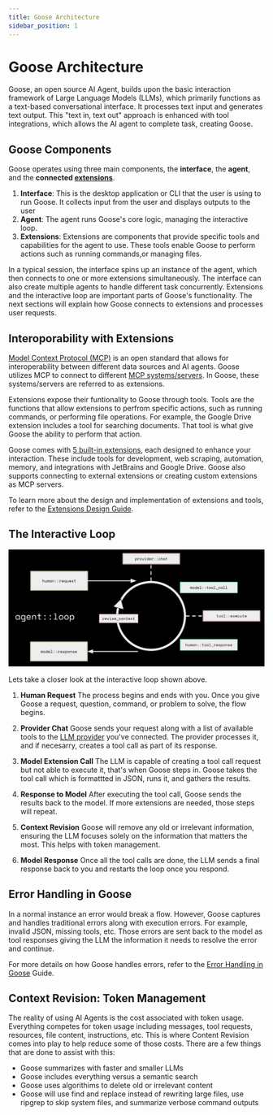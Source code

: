 ```yaml
---
title: Goose Architecture
sidebar_position: 1
---
```


# Goose Architecture

Goose, an open source AI Agent, builds upon the basic interaction framework of Large Language Models (LLMs), which primarily functions as a text-based conversational interface. It processes text input and generates text output. This "text in, text out" approach is enhanced with tool integrations, which allows the AI agent to complete task, creating Goose.

## Goose Components
Goose operates using three main components, the **interface**, the **agent**, and the **connected [extensions](https://block.github.io/goose/v1/docs/getting-started/using-extensions)**.

1. **Interface**: This is the desktop application or CLI that the user is using to run Goose. It collects input from the user and displays outputs to the user
2. **Agent**: The agent runs Goose's core logic, managing the interactive loop. 
3. **Extensions**: Extensions are components that provide specific tools and capabilities for the agent to use. These tools enable Goose to perform actions such as running commands,or managing files.

In a typical session, the interface spins up an instance of the agent, which then connects to one or more extensions simultaneously. The interface can also create multiple agents to handle different task concurrently. Extensions and the interactive loop are important parts of Goose's functionality. The next sections will explain how Goose connects to extensions and processes user requests.

## Interoporability with Extensions
[Model Context Protocol (MCP)](https://www.anthropic.com/news/model-context-protocol) is an open standard that allows for interoperability between different data sources and AI agents. Goose utilizes MCP to connect to different [MCP systems/servers](https://mcp.so/). In Goose, these systems/servers are referred to as extensions.


Extensions expose their funtionality to Goose through tools. Tools are the functions that allow extensions to perfrom specific actions, such as running commands, or performing file operations. For example, the Google Drive extension includes a tool for searching documents. That tool is what give Goose the ability to perform that action.


Goose comes with [5 built-in extensions](docs/configuration/managing-extensions#built-in-extensions), each designed to enhance your interaction. These include tools for development, web scraping, automation, memory, and integrations with JetBrains and Google Drive. Goose also supports connecting to external extensions or creating custom extensions as MCP servers. 

To learn more about the design and implementation of extensions and tools, refer to the [Extensions Design Guide](docs/goose-architecture/extensions-design#tools). 

## The Interactive Loop
![Screenshot 2024-12-20 at 3.35.27 PM](../assets/guides/interactive-loop.png)

Lets take a closer look at the interactive loop shown above.  

1. **Human Request** 
The process begins and ends with you. Once you give Goose a request, question, command, or problem to solve, the flow begins.

2. **Provider Chat** 
Goose sends your request along with a list of available tools to the [LLM provider](/docs/getting-started/providers) you've connected. The provider processes it, and if necesarry, creates a tool call as part of its response.  

3. **Model Extension Call** 
The LLM is capable of creating a tool call request but not able to execute it, that's when Goose steps in. Goose takes the tool call which is formattted in JSON, runs it, and gathers the results.

4. **Response to Model**
After executing the tool call, Goose sends the results back to the model. If more extensions are needed, those steps will repeat.

5. **Context Revision** 
Goose will remove any old or irrelevant information, ensuring the LLM focuses solely on the information that matters the most. This helps with token management.  

6. **Model Response** 
Once all the tool calls are done, the LLM sends a final response back to you and restarts the loop once you respond.

## Error Handling in Goose

In a normal instance an error would break a flow. However, Goose captures and handles traditional errors along with execution errors. For example, invalid JSON, missing tools, etc. Those errors are sent back to the model as tool responses giving the LLM the information it needs to resolve the error and continue. 

For more details on how Goose handles errors, refer to the [Error Handling in Goose](docs/goose-architecture/error-handling) Guide.


## Context Revision: Token Management

The reality of using AI Agents is the cost associated with token usage. Everything competes for token usage including messages, tool requests, resources, file content, instructions, etc. This is where Content Revision comes into play to help reduce some of those costs. There are a few things that are done to assist with this:
* Goose summarizes with faster and smaller LLMs
* Goose includes everything versus a semantic search
* Goose uses algorithims to delete old or irrelevant content
* Goose will use find and replace instead of rewriting large files, use ripgrep to skip system files, and summarize verbose command outputs 


